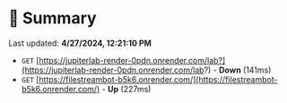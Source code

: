 # 📖 Summary
Last updated: **4/27/2024, 12:21:10 PM**

- `GET` [https://jupiterlab-render-0pdn.onrender.com/lab?](https://jupiterlab-render-0pdn.onrender.com/lab?) - **Down** (141ms)
- `GET` [https://filestreambot-b5k6.onrender.com/](https://filestreambot-b5k6.onrender.com/) - **Up** (227ms)
